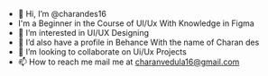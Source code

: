 - 👋 Hi, I’m @charandes16
- I'm a Beginner in the Course of UI/Ux With Knowledge in Figma
- 👀 I’m interested in UI/UX Designing
- 🌱 I’d also have a profile in Behance With the name of Charan des
- 💞️ I’m looking to collaborate on Ui/Ux Projects
- 📫 How to reach me mail me at charanvedula16@gmail.com

<!---
charandes16/charandes16 is a ✨ special ✨ repository because its `README.md` (this file) appears on your GitHub profile.
You can click the Preview link to take a look at your changes.
--->
